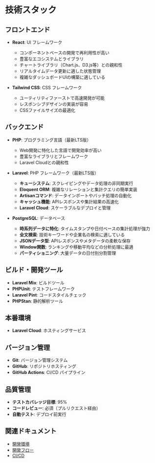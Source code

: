 # 技術スタック

## フロントエンド

- **React**: UI フレームワーク
  - コンポーネントベースの開発で再利用性が高い
  - 豊富なエコシステムとライブラリ
  - チャートライブラリ（Chart.js、D3.js等）との親和性
  - リアルタイムデータ更新に適した状態管理
  - 複雑なダッシュボードUIの構築に適している

- **Tailwind CSS**: CSS フレームワーク
  - ユーティリティファーストで高速開発が可能
  - レスポンシブデザインの実装が容易
  - CSSファイルサイズの最適化

## バックエンド

- **PHP**: プログラミング言語（最新LTS版）
  - Web開発に特化した言語で開発効率が高い
  - 豊富なライブラリとフレームワーク
  - Laravel Cloudとの親和性

- **Laravel**: PHP フレームワーク（最新LTS版）
  - **キューシステム**: スクレイピングやデータ処理の非同期実行
  - **Eloquent ORM**: 複雑なリレーションと集計クエリの簡単実装
  - **Artisanコマンド**: データインポートやバッチ処理の自動化
  - **キャッシュ機能**: APIレスポンスや集計結果の高速化
  - **Laravel Cloud**: スケーラブルなデプロイと管理

- **PostgreSQL**: データベース
  - **時系列データに特化**: タイムスタンプや日付ベースの集計処理が強力
  - **全文検索**: 技術キーワードや企業名の検索に適している
  - **JSONデータ型**: APIレスポンスやメタデータの柔軟な保存
  - **Window関数**: ランキングや移動平均などの分析処理に最適
  - **パーティショニング**: 大量データの日付別分割管理

## ビルド・開発ツール

- **Laravel Mix**: ビルドツール
- **PHPUnit**: テストフレームワーク
- **Laravel Pint**: コードスタイルチェック
- **PHPStan**: 静的解析ツール

## 本番環境

- **Laravel Cloud**: ホスティングサービス

## バージョン管理

- **Git**: バージョン管理システム
- **GitHub**: リポジトリホスティング
- **GitHub Actions**: CI/CD パイプライン

## 品質管理

- **テストカバレッジ目標**: 95%
- **コードレビュー**: 必須（プルリクエスト経由）
- **自動テスト**: デプロイ前実行

## 関連ドキュメント

- [開発環境](開発環境)
- [開発フロー](開発フロー)
- [CI/CD](CI-CD)